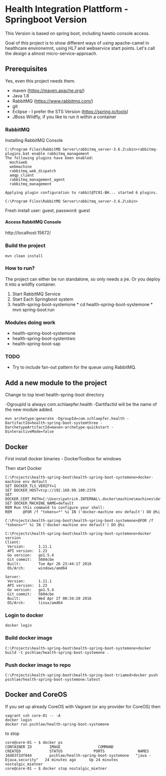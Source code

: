 # Health Integration Plattform - Springboot Version

This Version is based on spring boot, including hawtio console access.

Goal of this project is to show different ways of using apache-camel in healthcare environemnt, using HL7 and
webservice start points. Let's call the design a almost micro-service-approach.

## Prerequisites

Yes, even this project needs them.

* maven (https://maven.apache.org/)
* Java 1.8
* RabbitMQ (https://www.rabbitmq.com/)
* git
* Eclipse - I prefer the STS Version (https://spring.io/tools)
* JBoss Wildfly, if you like to run it within a container

### RabbitMQ

Installing RabbitMQ Console

```
C:\Program Files\RabbitMQ Server\rabbitmq_server-3.6.2\sbin>rabbitmq-plugins.bat enable rabbitmq_management
The following plugins have been enabled:
  mochiweb
  webmachine
  rabbitmq_web_dispatch
  amqp_client
  rabbitmq_management_agent
  rabbitmq_management

Applying plugin configuration to rabbit@TC01-BH... started 6 plugins.

C:\Program Files\RabbitMQ Server\rabbitmq_server-3.6.2\sbin>
```

Fresh install user: guest, password: guest

#### Access RabbitMQ Console

http://localhost:15672/

### Build the project

```
mvn clean install
```

### How to run?

The project can either be run standalone, so only needs a jre. Or you deploy it into a wildfly container.

1. Start RabbitMQ Service
2. Start Each Springboot system
  1. health-spring-boot-systemone
    * cd health-spring-boot-systemone
    * mvn spring-boot:run
    
### Modules doing work

* health-spring-boot-systemone
* health-spring-boot-systemtwo
* health-spring-boot-sap


### TODO

* Try to include fan-out pattern for the queue using RabbitMQ.


## Add a new module to the project

Change to top level health-spring-boot directory

-DgroupId is always com.schlaepfer.health -DartifactId will be the name of the new module added.

```
mvn archetype:generate -DgroupId=com.schlaepfer.health -DartifactId=health-spring-boot-systemthree -DarchetypeArtifactId=maven-archetype-quickstart -DinteractiveMode=false
```

## Docker

First install docker binaries - DockerToolbox for windows

Then start Docker

```
C:\Projects\health-spring-boot\health-spring-boot-systemone>docker-machine env default
SET DOCKER_TLS_VERIFY=1
SET DOCKER_HOST=tcp://192.168.99.100:2376
SET DOCKER_CERT_PATH=C:\Users\patrick.INTERNAL\.docker\machine\machines\default
SET DOCKER_MACHINE_NAME=default
REM Run this command to configure your shell:
REM     @FOR /f "tokens=*" %i IN ('docker-machine env default') DO @%i

C:\Projects\health-spring-boot\health-spring-boot-systemone>@FOR /f "tokens=*" %i IN ('docker-machine env default') DO @%i

C:\Projects\health-spring-boot\health-spring-boot-systemone>docker version
Client:
 Version:      1.11.1
 API version:  1.23
 Go version:   go1.5.4
 Git commit:   5604cbe
 Built:        Tue Apr 26 23:44:17 2016
 OS/Arch:      windows/amd64

Server:
 Version:      1.11.1
 API version:  1.23
 Go version:   go1.5.4
 Git commit:   5604cbe
 Built:        Wed Apr 27 00:34:20 2016
 OS/Arch:      linux/amd64
```

### Login to docker

```
docker login
```

### Build docker image

```
C:\Projects\health-spring-boot\health-spring-boot-systemone>docker build -t pschlae/health-spring-boot-systemone .
```

### Push docker image to repo

```
C:\Projects\health-spring-boot\health-spring-boot-triamed>docker push pschlae/health-spring-boot-systemone:latest
```

## Docker and CoreOS

If you set up already CoreOS with Vagrant (or any provider for CoreOS) then

```
vagrant ssh core-01 -- -A
docker login
docker run pschlae/health-spring-boot-systemone
```

to stop

```
core@core-01 ~ $ docker ps
CONTAINER ID        IMAGE                 COMMAND                  CREATED             STATUS              PORTS               NAMES
16d83f2df844        pschlae/health-spring-boot-systemone   "java -Djava.security"   24 minutes ago      Up 24 minutes                           nostalgic_mietner
core@core-01 ~ $ docker stop nostalgic_mietner
```



